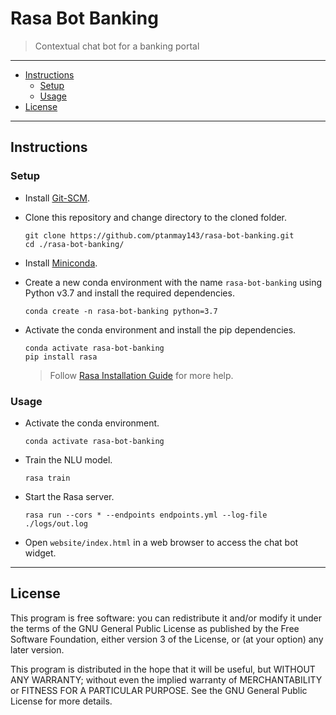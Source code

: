 <!-- omit in toc -->
# Rasa Bot Banking

> Contextual chat bot for a banking portal

---

- [Instructions](#instructions)
  - [Setup](#setup)
  - [Usage](#usage)
- [License](#license)

---

## Instructions

### Setup

- Install [Git-SCM](https://git-scm.com/book/en/v2/Getting-Started-Installing-Git).

- Clone this repository and change directory to the cloned folder.

  ```shell
  git clone https://github.com/ptanmay143/rasa-bot-banking.git
  cd ./rasa-bot-banking/
  ```

- Install [Miniconda](https://conda.io/projects/conda/en/latest/user-guide/install/index.html).

- Create a new conda environment with the name `rasa-bot-banking` using Python v3.7 and install the required dependencies.

  ```shell
  conda create -n rasa-bot-banking python=3.7
  ```

- Activate the conda environment and install the pip dependencies.

  ```shell
  conda activate rasa-bot-banking
  pip install rasa
  ```

  > Follow [Rasa Installation Guide](https://rasa.com/docs/rasa/user-guide/installation/) for more help.

### Usage

- Activate the conda environment.

  ```shell
  conda activate rasa-bot-banking
  ```

- Train the NLU model.

  ```shell
  rasa train
  ```

- Start the Rasa server.

  ```shell
  rasa run --cors * --endpoints endpoints.yml --log-file ./logs/out.log
  ```

- Open `website/index.html` in a web browser to access the chat bot widget.

---

## License

This program is free software: you can redistribute it and/or modify it under the terms of the GNU General Public License as published by the Free Software Foundation, either version 3 of the License, or (at your option) any later version.

This program is distributed in the hope that it will be useful, but WITHOUT ANY WARRANTY; without even the implied warranty of MERCHANTABILITY or FITNESS FOR A PARTICULAR PURPOSE.  See the GNU General Public License for more details.

